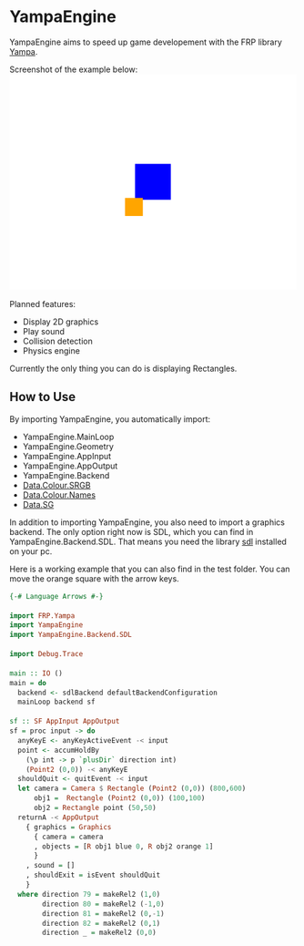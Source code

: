 # YampaEngine

YampaEngine aims to speed up game developement with the FRP library [Yampa](https://github.com/ivanperez-keera/Yampa).

Screenshot of the example below:
![Screenshot](test/screenshot.png)

Planned features:
- Display 2D graphics
- Play sound
- Collision detection
- Physics engine

Currently the only thing you can do is displaying Rectangles.

## How to Use

By importing YampaEngine, you automatically import:
- YampaEngine.MainLoop
- YampaEngine.Geometry
- YampaEngine.AppInput
- YampaEngine.AppOutput
- YampaEngine.Backend
- [Data.Colour.SRGB](https://hackage.haskell.org/package/colour-2.3.4/docs/Data-Colour-SRGB.html)
- [Data.Colour.Names](https://hackage.haskell.org/package/colour-2.3.4/docs/Data-Colour-Names.html)
- [Data.SG](https://hackage.haskell.org/package/SGplus-1.1)

In addition to importing YampaEngine, you also need to import a graphics backend. The only option right now is SDL, which you can find in YampaEngine.Backend.SDL. That means you need the library [sdl](https://www.libsdl.org/) installed on your pc.

Here is a working example that you can also find in the test folder. You can move the orange square with the arrow keys.

```haskell
{-# Language Arrows #-}

import FRP.Yampa
import YampaEngine
import YampaEngine.Backend.SDL
  
import Debug.Trace

main :: IO ()
main = do
  backend <- sdlBackend defaultBackendConfiguration
  mainLoop backend sf

sf :: SF AppInput AppOutput
sf = proc input -> do
  anyKeyE <- anyKeyActiveEvent -< input
  point <- accumHoldBy
    (\p int -> p `plusDir` direction int)
    (Point2 (0,0)) -< anyKeyE
  shouldQuit <- quitEvent -< input
  let camera = Camera $ Rectangle (Point2 (0,0)) (800,600)
      obj1 =  Rectangle (Point2 (0,0)) (100,100)
      obj2 = Rectangle point (50,50)
  returnA -< AppOutput
    { graphics = Graphics
      { camera = camera
      , objects = [R obj1 blue 0, R obj2 orange 1]
      }
    , sound = []
    , shouldExit = isEvent shouldQuit
    }
  where direction 79 = makeRel2 (1,0)
        direction 80 = makeRel2 (-1,0)
        direction 81 = makeRel2 (0,-1)
        direction 82 = makeRel2 (0,1)
        direction _ = makeRel2 (0,0)
```

